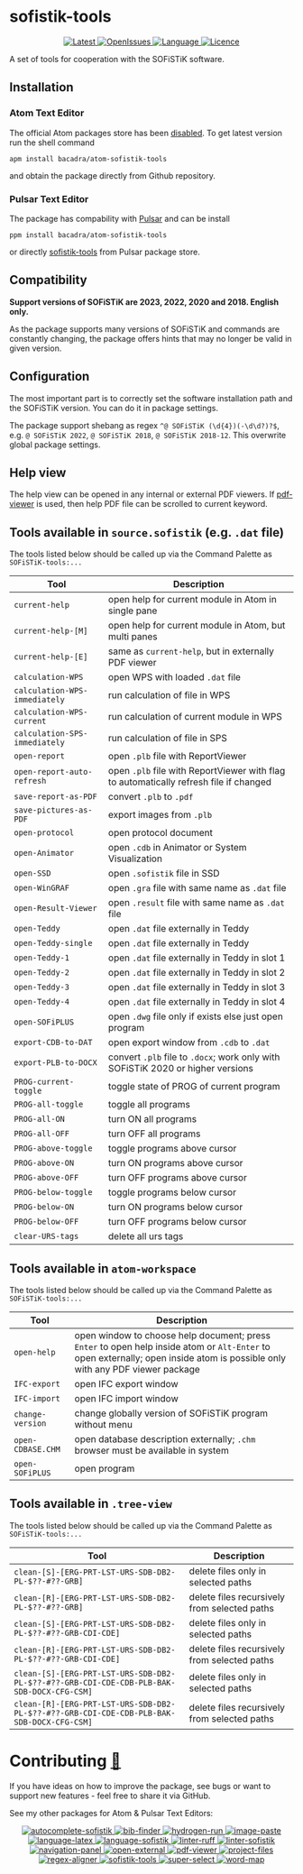 # sofistik-tools

<p align="center">
  <a href="https://github.com/bacadra/atom-sofistik-tools/tags">
  <img src="https://img.shields.io/github/v/tag/bacadra/atom-sofistik-tools?style=for-the-badge&label=Latest&color=blue" alt="Latest">
  </a>
  <a href="https://github.com/bacadra/atom-sofistik-tools/issues">
  <img src="https://img.shields.io/github/issues-raw/bacadra/atom-sofistik-tools?style=for-the-badge&color=blue" alt="OpenIssues">
  </a>
  <a href="https://github.com/bacadra/atom-sofistik-tools/blob/master/package.json">
  <img src="https://img.shields.io/github/languages/top/bacadra/atom-sofistik-tools?style=for-the-badge&color=blue" alt="Language">
  </a>
  <a href="https://github.com/bacadra/atom-sofistik-tools/blob/master/LICENSE">
  <img src="https://img.shields.io/github/license/bacadra/atom-sofistik-tools?style=for-the-badge&color=blue" alt="Licence">
  </a>
</p>

A set of tools for cooperation with the SOFiSTiK software.

## Installation

### Atom Text Editor

The official Atom packages store has been [disabled](https://github.blog/2022-06-08-sunsetting-atom/). To get latest version run the shell command

    apm install bacadra/atom-sofistik-tools

and obtain the package directly from Github repository.

### Pulsar Text Editor

The package has compability with [Pulsar](https://pulsar-edit.dev/) and can be install

    ppm install bacadra/atom-sofistik-tools

or directly [sofistik-tools](https://web.pulsar-edit.dev/packages/sofistik-tools) from Pulsar package store.

## Compatibility

**Support versions of SOFiSTiK are 2023, 2022, 2020 and 2018. English only.**

As the package supports many versions of SOFiSTiK and commands are constantly changing, the package offers hints that may no longer be valid in given version.

## Configuration

The most important part is to correctly set the software installation path and the SOFiSTiK version. You can do it in package settings.

The package support shebang as regex `^@ SOFiSTiK (\d{4})(-\d\d?)?$`, e.g. `@ SOFiSTiK 2022`, `@ SOFiSTiK 2018`, `@ SOFiSTiK 2018-12`. This overwrite global package settings.

## Help view

The help view can be opened in any internal or external PDF viewers. If [pdf-viewer](https://github.com/bacadra/atom-pdf-viewer) is used, then help PDF file can be scrolled to current keyword.

## Tools available in `source.sofistik` (e.g. `.dat` file)

The tools listed below should be called up via the Command Palette as `SOFiSTiK-tools:...`

| Tool | Description |
|-|-|
| <div style="white-space:nowrap">`current-help`</div> | open help for current module in Atom in single pane |
| <div style="white-space:nowrap">`current-help-[M]`</div> | open help for current module in Atom, but multi panes |
| <div style="white-space:nowrap">`current-help-[E]`</div> | same as `current-help`, but in externally PDF viewer |
| <div style="white-space:nowrap">`calculation-WPS`</div> | open WPS with loaded `.dat` file |
| <div style="white-space:nowrap">`calculation-WPS-immediately`</div> | run calculation of file in WPS |
| <div style="white-space:nowrap">`calculation-WPS-current`</div> | run calculation of current module in WPS |
| <div style="white-space:nowrap">`calculation-SPS-immediately`</div> | run calculation of file in SPS |
| <div style="white-space:nowrap">`open-report`</div> | open `.plb` file with ReportViewer |
| <div style="white-space:nowrap">`open-report-auto-refresh`</div> | open `.plb` file with ReportViewer with flag to automatically refresh file if changed |
| <div style="white-space:nowrap">`save-report-as-PDF`</div> | convert `.plb` to `.pdf` |
| <div style="white-space:nowrap">`save-pictures-as-PDF`</div> | export images from `.plb` |
| <div style="white-space:nowrap">`open-protocol`</div> | open protocol document |
| <div style="white-space:nowrap">`open-Animator`</div> | open `.cdb` in Animator or System Visualization |
| <div style="white-space:nowrap">`open-SSD`</div> | open `.sofistik` file in SSD |
| <div style="white-space:nowrap">`open-WinGRAF`</div> | open `.gra` file with same name as `.dat` file |
| <div style="white-space:nowrap">`open-Result-Viewer`</div> | open `.result` file with same name as `.dat` file |
| <div style="white-space:nowrap">`open-Teddy`</div> | open `.dat` file externally in Teddy |
| <div style="white-space:nowrap">`open-Teddy-single`</div> | open `.dat` file externally in Teddy |
| <div style="white-space:nowrap">`open-Teddy-1`</div> | open `.dat` file externally in Teddy in slot 1 |
| <div style="white-space:nowrap">`open-Teddy-2`</div> | open `.dat` file externally in Teddy in slot 2 |
| <div style="white-space:nowrap">`open-Teddy-3`</div> | open `.dat` file externally in Teddy in slot 3 |
| <div style="white-space:nowrap">`open-Teddy-4`</div> | open `.dat` file externally in Teddy in slot 4 |
| <div style="white-space:nowrap">`open-SOFiPLUS`</div> | open `.dwg` file only if exists else just open program |
| <div style="white-space:nowrap">`export-CDB-to-DAT`</div> | open export window from `.cdb` to `.dat` |
| <div style="white-space:nowrap">`export-PLB-to-DOCX`</div> | convert `.plb` file to `.docx`; work only with SOFiSTiK 2020 or higher versions |
| <div style="white-space:nowrap">`PROG-current-toggle`</div> | toggle state of PROG of current program |
| <div style="white-space:nowrap">`PROG-all-toggle`</div> | toggle all programs |
| <div style="white-space:nowrap">`PROG-all-ON`</div> | turn ON all programs |
| <div style="white-space:nowrap">`PROG-all-OFF`</div> | turn OFF all programs |
| <div style="white-space:nowrap">`PROG-above-toggle`</div> | toggle programs above cursor |
| <div style="white-space:nowrap">`PROG-above-ON`</div> | turn ON programs above cursor |
| <div style="white-space:nowrap">`PROG-above-OFF`</div> | turn OFF programs above cursor |
| <div style="white-space:nowrap">`PROG-below-toggle`</div> | toggle programs below cursor |
| <div style="white-space:nowrap">`PROG-below-ON`</div> | turn ON programs below cursor |
| <div style="white-space:nowrap">`PROG-below-OFF`</div> | turn OFF programs below cursor |
| <div style="white-space:nowrap">`clear-URS-tags`</div> | delete all urs tags |

## Tools available in `atom-workspace`

The tools listed below should be called up via the Command Palette as `SOFiSTiK-tools:...`

| Tool | Description |
|-|-|
| <div style="white-space:nowrap">`open-help`</div> | open window to choose help document; press `Enter` to open help inside atom or `Alt-Enter` to open externally; open inside atom is possible only with any PDF viewer package |
| <div style="white-space:nowrap">`IFC-export`</div> | open IFC export window |
| <div style="white-space:nowrap">`IFC-import`</div> | open IFC import window |
| <div style="white-space:nowrap">`change-version`</div> | change globally version of SOFiSTiK program without menu |
| <div style="white-space:nowrap">`open-CDBASE.CHM`</div> | open database description externally; `.chm` browser must be available in system |
| <div style="white-space:nowrap">`open-SOFiPLUS`</div> | open program |

## Tools available in `.tree-view`

The tools listed below should be called up via the Command Palette as `SOFiSTiK-tools:...`

| Tool | Description |
|-|-|
| `clean-[S]-[ERG-PRT-LST-URS-SDB-DB2-PL-$??-#??-GRB]` | delete files only in selected paths |
| `clean-[R]-[ERG-PRT-LST-URS-SDB-DB2-PL-$??-#??-GRB]` | delete files recursively from selected paths |
| `clean-[S]-[ERG-PRT-LST-URS-SDB-DB2-PL-$??-#??-GRB-CDI-CDE]` | delete files only in selected paths |
| `clean-[R]-[ERG-PRT-LST-URS-SDB-DB2-PL-$??-#??-GRB-CDI-CDE]` | delete files recursively from selected paths |
| `clean-[S]-[ERG-PRT-LST-URS-SDB-DB2-PL-$??-#??-GRB-CDI-CDE-CDB-PLB-BAK-SDB-DOCX-CFG-CSM]` | delete files only in selected paths |
| `clean-[R]-[ERG-PRT-LST-URS-SDB-DB2-PL-$??-#??-GRB-CDI-CDE-CDB-PLB-BAK-SDB-DOCX-CFG-CSM]` | delete files recursively from selected paths |

# Contributing [🍺](https://www.buymeacoffee.com/asiloisad)

If you have ideas on how to improve the package, see bugs or want to support new features - feel free to share it via GitHub.

See my other packages for Atom & Pulsar Text Editors:
<p align="center">
<a href="https://github.com/bacadra/atom-autocomplete-sofistik"><img src="https://img.shields.io/github/v/tag/bacadra/atom-autocomplete-sofistik?style=for-the-badge&label=autocomplete-sofistik&color=blue" alt="autocomplete-sofistik">
<a href="https://github.com/bacadra/atom-bib-finder"><img src="https://img.shields.io/github/v/tag/bacadra/atom-bib-finder?style=for-the-badge&label=bib-finder&color=blue" alt="bib-finder">
<a href="https://github.com/bacadra/atom-hydrogen-run"><img src="https://img.shields.io/github/v/tag/bacadra/atom-hydrogen-run?style=for-the-badge&label=hydrogen-run&color=blue" alt="hydrogen-run">
<a href="https://github.com/bacadra/atom-image-paste"><img src="https://img.shields.io/github/v/tag/bacadra/atom-image-paste?style=for-the-badge&label=image-paste&color=blue" alt="image-paste">
<a href="https://github.com/bacadra/atom-language-latex"><img src="https://img.shields.io/github/v/tag/bacadra/atom-language-latex?style=for-the-badge&label=language-latex&color=blue" alt="language-latex">
<a href="https://github.com/bacadra/atom-language-sofistik"><img src="https://img.shields.io/github/v/tag/bacadra/atom-language-sofistik?style=for-the-badge&label=language-sofistik&color=blue" alt="language-sofistik">
<a href="https://github.com/bacadra/atom-linter-ruff"><img src="https://img.shields.io/github/v/tag/bacadra/atom-linter-ruff?style=for-the-badge&label=linter-ruff&color=blue" alt="linter-ruff">
<a href="https://github.com/bacadra/atom-linter-sofistik"><img src="https://img.shields.io/github/v/tag/bacadra/atom-linter-sofistik?style=for-the-badge&label=linter-sofistik&color=blue" alt="linter-sofistik">
<a href="https://github.com/bacadra/atom-navigation-panel"><img src="https://img.shields.io/github/v/tag/bacadra/atom-navigation-panel?style=for-the-badge&label=navigation-panel&color=blue" alt="navigation-panel">
<a href="https://github.com/bacadra/atom-open-external"><img src="https://img.shields.io/github/v/tag/bacadra/atom-open-external?style=for-the-badge&label=open-external&color=blue" alt="open-external">
<a href="https://github.com/bacadra/atom-pdf-viewer"><img src="https://img.shields.io/github/v/tag/bacadra/atom-pdf-viewer?style=for-the-badge&label=pdf-viewer&color=blue" alt="pdf-viewer">
<a href="https://github.com/bacadra/atom-project-files"><img src="https://img.shields.io/github/v/tag/bacadra/atom-project-files?style=for-the-badge&label=project-files&color=blue" alt="project-files">
<a href="https://github.com/bacadra/atom-regex-aligner"><img src="https://img.shields.io/github/v/tag/bacadra/atom-regex-aligner?style=for-the-badge&label=regex-aligner&color=blue" alt="regex-aligner">
<a href="https://github.com/bacadra/atom-sofistik-tools"><img src="https://img.shields.io/github/v/tag/bacadra/atom-sofistik-tools?style=for-the-badge&label=sofistik-tools&color=blue" alt="sofistik-tools">
<a href="https://github.com/bacadra/atom-super-select"><img src="https://img.shields.io/github/v/tag/bacadra/atom-super-select?style=for-the-badge&label=super-select&color=blue" alt="super-select">
<a href="https://github.com/bacadra/atom-word-map"><img src="https://img.shields.io/github/v/tag/bacadra/atom-word-map?style=for-the-badge&label=word-map&color=blue" alt="word-map">
</p>
